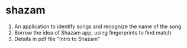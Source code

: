 # shazam

1. An application to identify songs and recognize the name of the song
2. Borrow the idea of Shazam app, using fingerprints to find match. 
3. Details in pdf file "Intro to Shazam"
